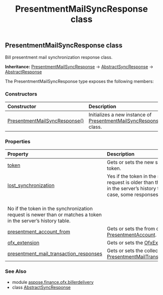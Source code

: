 ﻿---
title: PresentmentMailSyncResponse class
second_title: Aspose.Finance for Python via .NET API References
description: 
type: docs
weight: 330
url: /python-net/aspose.finance.ofx.billerdelivery/presentmentmailsyncresponse/
is_root: false
---

## PresentmentMailSyncResponse class

Bill presentment mail synchronization response class.



**Inheritance:** [PresentmentMailSyncResponse](/finance/python-net/aspose.finance.ofx.billerdelivery/presentmentmailsyncresponse) → 
[AbstractSyncResponse](/finance/python-net/aspose.finance.ofx/abstractsyncresponse) → 
[AbstractResponse](/finance/python-net/aspose.finance.ofx/abstractresponse)



The PresentmentMailSyncResponse type exposes the following members:

### Constructors
| Constructor | Description |
| :- | :- |
| [PresentmentMailSyncResponse()](/finance/python-net/aspose.finance.ofx.billerdelivery/presentmentmailsyncresponse/__init__/#) | Initializes a new instance of [PresentmentMailSyncResponse](/finance/python-net/aspose.finance.ofx.billerdelivery/presentmentmailsyncresponse) class. |


### Properties
| Property | Description |
| :- | :- |
| [token](/finance/python-net/aspose.finance.ofx.billerdelivery/presentmentmailsyncresponse/token) | Gets or sets the new synchronization token. |
| [lost_synchronization](/finance/python-net/aspose.finance.ofx.billerdelivery/presentmentmailsyncresponse/lost_synchronization) | Yes if the token in the synchronization request is older than the earliest entry in the server’s history table.In this case, some responses have been lost.<br/>No if the token in the synchronization request is newer than or matches a token in the server’s history table. |
| [presentment_account_from](/finance/python-net/aspose.finance.ofx.billerdelivery/presentmentmailsyncresponse/presentment_account_from) | Gets or sets the from of [PresentmentAccount](/finance/python-net/aspose.finance.ofx/presentmentaccount). |
| [ofx_extension](/finance/python-net/aspose.finance.ofx.billerdelivery/presentmentmailsyncresponse/ofx_extension) | Gets or sets the [OfxExtensionType](/finance/python-net/aspose.finance.ofx/ofxextensiontype). |
| [presentment_mail_transaction_responses](/finance/python-net/aspose.finance.ofx.billerdelivery/presentmentmailsyncresponse/presentment_mail_transaction_responses) | Gets or sets the collection of [PresentmentMailTransactionResponse](/finance/python-net/aspose.finance.ofx.billerdelivery/presentmentmailtransactionresponse). |


### See Also

* module [aspose.finance.ofx.billerdelivery](../)
* class [AbstractSyncResponse](/finance/python-net/aspose.finance.ofx.billerdelivery/abstractsyncresponse)

